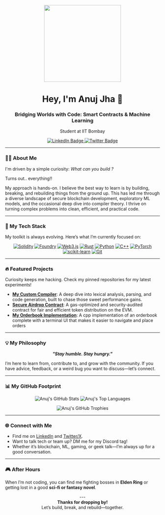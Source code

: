 <div id="header" align="center">
  <img src="https://media.giphy.com/media/iIqmM5tTjmpOB9mpbn/giphy.gif" width="250"/>
  
  <h1 align="center">Hey, I'm Anuj Jha 👋</h1>
  
  <h3 align="center">Bridging Worlds with Code: Smart Contracts & Machine Learning</h3>
  <p align="center">Student at IIT Bombay</p>
  
  <div id="badges" align="center">
    <a href="https://www.linkedin.com/in/anuj-jha-0a6146285/">
      <img src="https://img.shields.io/badge/LinkedIn-0077B5?style=for-the-badge&logo=linkedin&logoColor=white" alt="LinkedIn Badge"/>
    </a>
    <a href="https://x.com/AnujJha571205">
      <img src="https://img.shields.io/badge/Twitter-1DA1F2?style=for-the-badge&logo=twitter&logoColor=white" alt="Twitter Badge"/>
    </a>
  </div>
</div>

---

### 👨‍💻 About Me

 I'm driven by a simple curiosity: *What can you build ?*
 
 Turns out.. everything!!

My approach is hands-on. I believe the best way to learn is by building, breaking, and rebuilding things from the ground up. This has led me through a diverse landscape of secure blockchain development, exploratory ML models, and the occasional deep dive into compiler theory. I thrive on turning complex problems into clean, efficient, and practical code.

---

### 🚀 My Tech Stack

My toolkit is always evolving. Here’s what I’m currently focused on:

<p align="center">
  <a href="https://soliditylang.org/" target="_blank" rel="noreferrer"><img src="https://img.shields.io/badge/Solidity-363636?style=for-the-badge&logo=solidity&logoColor=white" alt="Solidity"/></a>
  <a href="https://book.getfoundry.sh/" target="_blank" rel="noreferrer"><img src="https://img.shields.io/badge/Foundry-333333?style=for-the-badge&logo=foundry&logoColor=white" alt="Foundry"/></a>
  <a href="https://www.javascript.com/" target="_blank" rel="noreferrer"><img src="https://img.shields.io/badge/Web3.js-F16822?style=for-the-badge&logo=web3.js&logoColor=white" alt="Web3.js"/></a>
  <a href="https://www.rust-lang.org" target="_blank" rel="noreferrer"><img src="https://img.shields.io/badge/Rust-000000?style=for-the-badge&logo=rust&logoColor=white" alt="Rust"/></a>
  <a href="https://www.python.org" target="_blank" rel="noreferrer"><img src="https://img.shields.io/badge/Python-3776AB?style=for-the-badge&logo=python&logoColor=white" alt="Python"/></a>
  <a href="https://isocpp.org/" target="_blank" rel="noreferrer"><img src="https://img.shields.io/badge/C++-00599C?style=for-the-badge&logo=c%2B%2B&logoColor=white" alt="C++"/></a>
  <a href="https://pytorch.org/" target="_blank" rel="noreferrer"><img src="https://img.shields.io/badge/PyTorch-EE4C2C?style=for-the-badge&logo=pytorch&logoColor=white" alt="PyTorch"/></a>
  <a href="https://scikit-learn.org/" target="_blank" rel="noreferrer"><img src="https://img.shields.io/badge/scikit--learn-F7931E?style=for-the-badge&logo=scikit-learn&logoColor=white" alt="scikit-learn"/></a>
  <a href="https://git-scm.com/" target="_blank" rel="noreferrer"><img src="https://img.shields.io/badge/Git-F05032?style=for-the-badge&logo=git&logoColor=white" alt="Git"/></a>
</p>

---

### 🔥 Featured Projects

Curiosity keeps me hacking. Check my pinned repositories for my latest experiments!

-   **[My Custom Compiler](https://github.com/AnujJha88/compiler)**: A deep dive into lexical analysis, parsing, and code generation, built to chase those sweet performance gains.
-   **[Secure Airdrop Contract](https://github.com/AnujJha88/airdrop)**: A gas-optimized and security-audited contract for fair and efficient token distribution on the EVM.
-   **[My Orderbook Implementation](https://github.com/Xeno985/Orderbook-cpp)**: A cpp implementation of an orderbook complete with a terminal UI that makes it easier to navigate and place orders

---

### 💡 My Philosophy

<p align="center">
  <b><i>"Stay humble. Stay hungry."</b></i>
</p>

I’m here to learn from, contribute to, and grow with the community. If you have advice, feedback, or a weird bug you want to discuss—let’s connect.

---

### 📊 My GitHub Footprint

<p align="center">
  <img src="https://github-readme-stats.vercel.app/api?username=AnujJha88&show_icons=true&theme=tokyonight&hide_border=true&include_all_commits=true&count_private=true" alt="Anuj's GitHub Stats" />
  <img src="https://github-readme-stats.vercel.app/api/top-langs/?username=AnujJha88&layout=compact&theme=tokyonight&hide_border=true" alt="Anuj's Top Languages" />
</p>
<p align="center">
  <img src="https://github-profile-trophy.vercel.app/?username=AnujJha88&theme=tokyonight&no-frame=true&no-bg=true&margin-w=4" alt="Anuj's GitHub Trophies" />
</p>

---

### 🌐 Connect with Me

-   Find me on [LinkedIn](https://www.linkedin.com/in/anuj-jha-0a6146285/) and [Twitter/X](https://x.com/AnujJha571205).
-   Want to talk tech or team up? DM me for my Discord tag!
-   Whether it’s blockchain, ML, gaming, or geek talk—I’m always up for a good conversation.

---

### 🎮 After Hours

When I’m not coding, you can find me fighting bosses in **Elden Ring** or getting lost in a good **sci-fi or fantasy novel**.

<p align="center">
  ---
  <br>
  <b>Thanks for dropping by!</b>
  <br>
  Let’s build, break, and rebuild—together.
</p>
